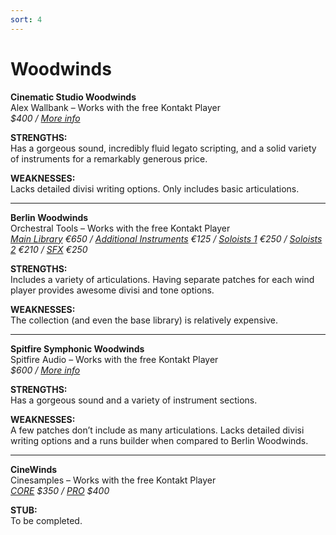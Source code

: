```yaml
---
sort: 4
---
```


# Woodwinds

**Cinematic Studio Woodwinds**  
Alex Wallbank – Works with the free Kontakt Player  
*$400 / [More info](https://cinematicstudioseries.com/woodwinds/)*

**STRENGTHS:**  
Has a gorgeous sound, incredibly fluid legato scripting, and a solid variety of instruments for a remarkably generous price.

**WEAKNESSES:**  
Lacks detailed divisi writing options. Only includes basic articulations.

---

**Berlin Woodwinds**  
Orchestral Tools – Works with the free Kontakt Player  
*[Main Library](https://www.orchestraltools.com/store/collections/berlin-woodwinds) €650 / [Additional Instruments](https://www.orchestraltools.com/store/collections/woodwinds-additional-instruments) €125 / [Soloists 1](https://www.orchestraltools.com/store/collections/soloists-1) €250 / [Soloists 2](https://www.orchestraltools.com/store/collections/soloists-2) €210 / [SFX](https://www.orchestraltools.com/store/collections/woodwinds-sfx) €250*

**STRENGTHS:**  
Includes a variety of articulations. Having separate patches for each wind player provides awesome divisi and tone options.

**WEAKNESSES:**  
The collection (and even the base library) is relatively expensive.

---

**Spitfire Symphonic Woodwinds**  
Spitfire Audio – Works with the free Kontakt Player  
*$600 / [More info](https://www.spitfireaudio.com/shop/a-z/spitfire-symphonic-woodwinds/)*

**STRENGTHS:**  
Has a gorgeous sound and a variety of instrument sections.

**WEAKNESSES:**  
A few patches don’t include as many articulations. Lacks detailed divisi writing options and a runs builder when compared to Berlin Woodwinds.

---

**CineWinds**  
Cinesamples – Works with the free Kontakt Player  
*[CORE](https://cinesamples.com/product/cinewinds-core) $350 / [PRO](https://cinesamples.com/product/cinewinds-pro) $400*

**STUB:**  
To be completed.

